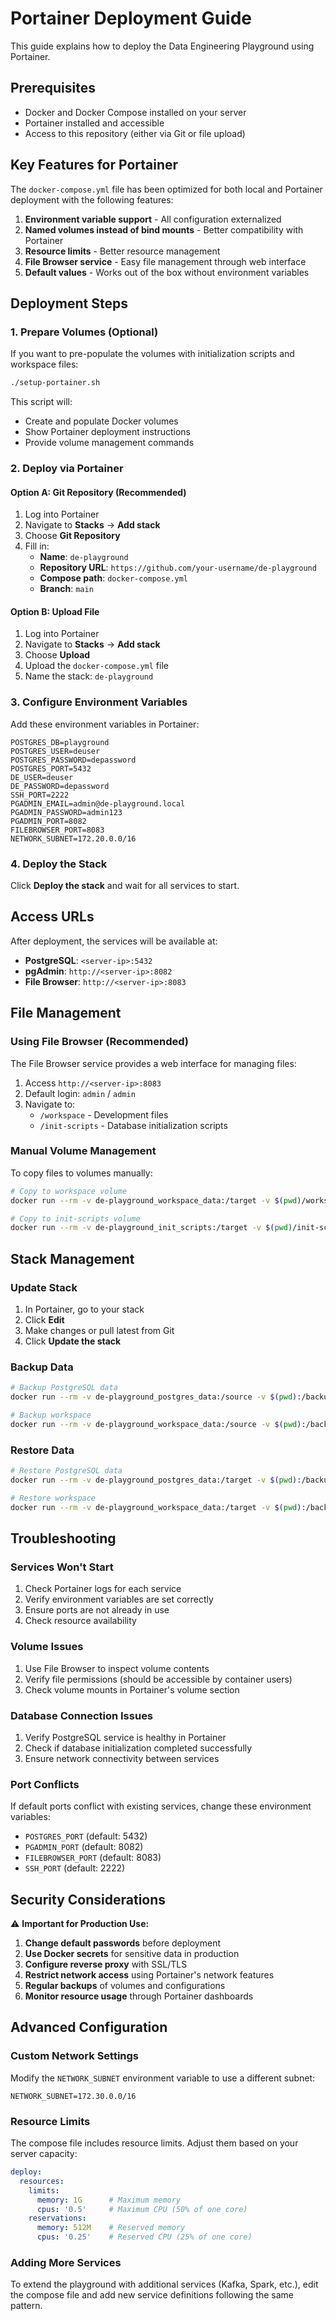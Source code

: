 # Portainer Deployment Guide

This guide explains how to deploy the Data Engineering Playground using Portainer.

## Prerequisites

- Docker and Docker Compose installed on your server
- Portainer installed and accessible
- Access to this repository (either via Git or file upload)

## Key Features for Portainer

The `docker-compose.yml` file has been optimized for both local and Portainer deployment with the following features:

1. **Environment variable support** - All configuration externalized
2. **Named volumes instead of bind mounts** - Better compatibility with Portainer
3. **Resource limits** - Better resource management
4. **File Browser service** - Easy file management through web interface
5. **Default values** - Works out of the box without environment variables

## Deployment Steps

### 1. Prepare Volumes (Optional)

If you want to pre-populate the volumes with initialization scripts and workspace files:

```bash
./setup-portainer.sh
```

This script will:
- Create and populate Docker volumes
- Show Portainer deployment instructions
- Provide volume management commands

### 2. Deploy via Portainer

#### Option A: Git Repository (Recommended)

1. Log into Portainer
2. Navigate to **Stacks** → **Add stack**
3. Choose **Git Repository**
4. Fill in:
   - **Name**: `de-playground`
   - **Repository URL**: `https://github.com/your-username/de-playground`
   - **Compose path**: `docker-compose.yml`
   - **Branch**: `main`

#### Option B: Upload File

1. Log into Portainer
2. Navigate to **Stacks** → **Add stack**
3. Choose **Upload**
4. Upload the `docker-compose.yml` file
5. Name the stack: `de-playground`

### 3. Configure Environment Variables

Add these environment variables in Portainer:

```env
POSTGRES_DB=playground
POSTGRES_USER=deuser
POSTGRES_PASSWORD=depassword
POSTGRES_PORT=5432
DE_USER=deuser
DE_PASSWORD=depassword
SSH_PORT=2222
PGADMIN_EMAIL=admin@de-playground.local
PGADMIN_PASSWORD=admin123
PGADMIN_PORT=8082
FILEBROWSER_PORT=8083
NETWORK_SUBNET=172.20.0.0/16
```

### 4. Deploy the Stack

Click **Deploy the stack** and wait for all services to start.

## Access URLs

After deployment, the services will be available at:

- **PostgreSQL**: `<server-ip>:5432`
- **pgAdmin**: `http://<server-ip>:8082`
- **File Browser**: `http://<server-ip>:8083`

## File Management

### Using File Browser (Recommended)

The File Browser service provides a web interface for managing files:

1. Access `http://<server-ip>:8083`
2. Default login: `admin` / `admin`
3. Navigate to:
   - `/workspace` - Development files
   - `/init-scripts` - Database initialization scripts

### Manual Volume Management

To copy files to volumes manually:

```bash
# Copy to workspace volume
docker run --rm -v de-playground_workspace_data:/target -v $(pwd)/workspace:/source alpine cp -r /source/* /target/

# Copy to init-scripts volume
docker run --rm -v de-playground_init_scripts:/target -v $(pwd)/init-scripts:/source alpine cp -r /source/* /target/
```

## Stack Management

### Update Stack

1. In Portainer, go to your stack
2. Click **Edit**
3. Make changes or pull latest from Git
4. Click **Update the stack**

### Backup Data

```bash
# Backup PostgreSQL data
docker run --rm -v de-playground_postgres_data:/source -v $(pwd):/backup alpine tar czf /backup/postgres_backup.tar.gz -C /source .

# Backup workspace
docker run --rm -v de-playground_workspace_data:/source -v $(pwd):/backup alpine tar czf /backup/workspace_backup.tar.gz -C /source .
```

### Restore Data

```bash
# Restore PostgreSQL data
docker run --rm -v de-playground_postgres_data:/target -v $(pwd):/backup alpine tar xzf /backup/postgres_backup.tar.gz -C /target

# Restore workspace
docker run --rm -v de-playground_workspace_data:/target -v $(pwd):/backup alpine tar xzf /backup/workspace_backup.tar.gz -C /target
```

## Troubleshooting

### Services Won't Start

1. Check Portainer logs for each service
2. Verify environment variables are set correctly
3. Ensure ports are not already in use
4. Check resource availability

### Volume Issues

1. Use File Browser to inspect volume contents
2. Verify file permissions (should be accessible by container users)
3. Check volume mounts in Portainer's volume section

### Database Connection Issues

1. Verify PostgreSQL service is healthy in Portainer
2. Check if database initialization completed successfully
3. Ensure network connectivity between services

### Port Conflicts

If default ports conflict with existing services, change these environment variables:

- `POSTGRES_PORT` (default: 5432)
- `PGADMIN_PORT` (default: 8082)
- `FILEBROWSER_PORT` (default: 8083)
- `SSH_PORT` (default: 2222)

## Security Considerations

⚠️ **Important for Production Use:**

1. **Change default passwords** before deployment
2. **Use Docker secrets** for sensitive data in production
3. **Configure reverse proxy** with SSL/TLS
4. **Restrict network access** using Portainer's network features
5. **Regular backups** of volumes and configurations
6. **Monitor resource usage** through Portainer dashboards

## Advanced Configuration

### Custom Network Settings

Modify the `NETWORK_SUBNET` environment variable to use a different subnet:

```env
NETWORK_SUBNET=172.30.0.0/16
```

### Resource Limits

The compose file includes resource limits. Adjust them based on your server capacity:

```yaml
deploy:
  resources:
    limits:
      memory: 1G      # Maximum memory
      cpus: '0.5'     # Maximum CPU (50% of one core)
    reservations:
      memory: 512M    # Reserved memory
      cpus: '0.25'    # Reserved CPU (25% of one core)
```

### Adding More Services

To extend the playground with additional services (Kafka, Spark, etc.), edit the compose file and add new service definitions following the same pattern.
